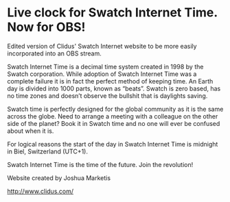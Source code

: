 Live clock for Swatch Internet Time. Now for OBS!
======
Edited version of Clidus' Swatch Internet website to be more easily incorporated into an OBS stream.

Swatch Internet Time is a decimal time system created in 1998 by the Swatch corporation. While adoption of Swatch Internet Time was a complete failure it is in fact the perfect method of keeping time. An Earth day is divided into 1000 parts, known as “beats”. Swatch is zero based, has no time zones and doesn’t observe the bullshit that is daylights saving.

Swatch time is perfectly designed for the global community as it is the same across the globe. Need to arrange a meeting with a colleague on the other side of the planet? Book it in Swatch time and no one will ever be confused about when it is.

For logical reasons the start of the day in Swatch Internet Time is midnight in Biel, Switzerland (UTC+1).

Swatch Internet Time is the time of the future. Join the revolution!

Website created by Joshua Marketis

http://www.clidus.com/
